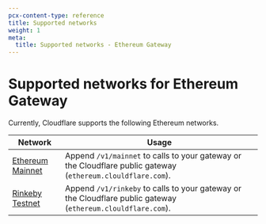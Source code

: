 ```yaml
---
pcx-content-type: reference
title: Supported networks
weight: 1
meta:
  title: Supported networks - Ethereum Gateway
---
```


# Supported networks for Ethereum Gateway

Currently, Cloudflare supports the following Ethereum networks.

| Network | Usage |
| --- | --- |
| [Ethereum Mainnet](https://ethereum.org/en/enterprise/) | Append `/v1/mainnet` to calls to your gateway or the Cloudflare public gateway (`ethereum.clouldflare.com`). |
| [Rinkeby Testnet](https://www.rinkeby.io/) | Append `/v1/rinkeby` to calls to your gateway or the Cloudflare public gateway (`ethereum.clouldflare.com`). |